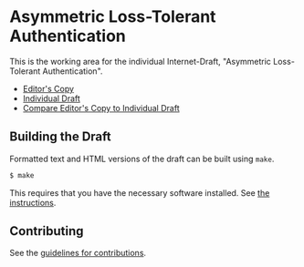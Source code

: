 # Asymmetric Loss-Tolerant Authentication

This is the working area for the individual Internet-Draft, "Asymmetric Loss-Tolerant Authentication".

* [Editor's Copy](https://squarooticus.github.io/alta/#go.draft-krose-mboned-alta.html)
* [Individual Draft](https://tools.ietf.org/html/draft-krose-mboned-alta)
* [Compare Editor's Copy to Individual Draft](https://squarooticus.github.io/alta/#go.draft-krose-mboned-alta.diff)

## Building the Draft

Formatted text and HTML versions of the draft can be built using `make`.

```sh
$ make
```

This requires that you have the necessary software installed.  See
[the instructions](https://github.com/martinthomson/i-d-template/blob/master/doc/SETUP.md).


## Contributing

See the
[guidelines for contributions](https://github.com/squarooticus/alta/blob/master/CONTRIBUTING.md).
